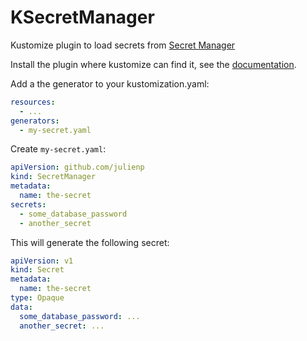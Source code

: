 # KSecretManager

Kustomize plugin to load secrets from [Secret Manager](https://cloud.google.com/secret-manager)

Install the plugin where kustomize can find it, see the [documentation](https://kubectl.docs.kubernetes.io/guides/extending_kustomize/#placement).

Add a the generator to your kustomization.yaml:

```yaml
resources:
  - ...
generators:
  - my-secret.yaml
```

Create `my-secret.yaml`:

```yaml
apiVersion: github.com/julienp
kind: SecretManager
metadata:
  name: the-secret
secrets:
  - some_database_password
  - another_secret
```

This will generate the following secret:

```yaml
apiVersion: v1
kind: Secret
metadata:
  name: the-secret
type: Opaque
data:
  some_database_password: ...
  another_secret: ...
```
